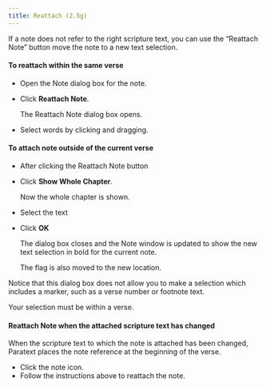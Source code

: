 ```yaml
---
title: Reattach (2.5g)
---
```

If a note does not refer to the right scripture text, you can use the “Reattach Note” button move the note to a new text selection.

#### To reattach within the same verse

-   Open the Note dialog box for the note.
-   Click **Reattach Note**.

    The Reattach Note dialog box opens.

-   Select words by clicking and dragging.

#### To attach note outside of the current verse

-   After clicking the Reattach Note button
-   Click **Show Whole Chapter**.

    Now the whole chapter is shown.

-   Select the text
-   Click **OK**

    The dialog box closes and the Note window is updated to show the new text selection in bold for the current note.

    The flag is also moved to the new location.

Notice that this dialog box does not allow you to make a selection which includes a marker, such as a verse number or footnote text.

Your selection must be within a verse.

#### Reattach Note when the attached scripture text has changed

When the scripture text to which the note is attached has been changed, Paratext places the note reference at the beginning of the verse.

-   Click the note icon.
-   Follow the instructions above to reattach the note.
